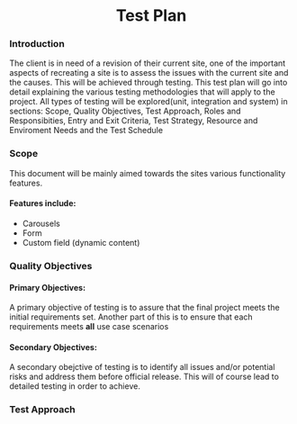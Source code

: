 <h1 align='center'>Test Plan</h1>
<h3>Introduction</h3>
<p>The client is in need of a revision of their current site, one of the important aspects of recreating a site is to assess the issues with the current site and the causes. This will be achieved through testing. This test plan will go into detail explaining the various testing methodologies that will apply to the project. All types of testing will be explored(unit, integration and system) in sections: Scope, Quality Objectives, Test Approach, Roles and Responsibities, Entry and Exit Criteria, Test Strategy, Resource and Enviroment Needs and the Test Schedule</p>
<h3>Scope</h3>
<p>This document will be mainly aimed towards the sites various functionality features.</p>
<h4>Features include:</h4>
<ul>
  <li>Carousels</li>
  <li>Form</li>
  <li>Custom field (dynamic content)</li>
</ul>
<h3>Quality Objectives</h3>
<h4>Primary Objectives:</h4>
<p>A primary objective of testing is to assure that the final project meets the initial requirements set. Another part of this is to ensure that each requirements meets <b>all</b> use case scenarios</p>
<h4>Secondary Objectives:</h4>
<p>A secondary obejctive of testing is to identify all issues and/or potential risks and address them before official release. This will of course lead to detailed testing in order to achieve.</p>
<h3>Test Approach</h3>
<p></p>

